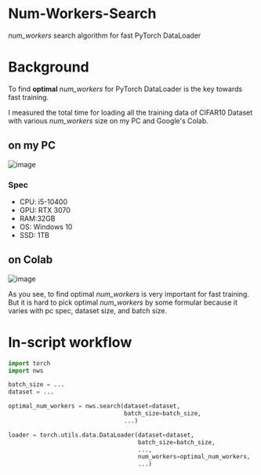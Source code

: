 # Num-Workers-Search
*num_workers* search algorithm for fast PyTorch DataLoader

# Background

To find **optimal** *num_workers* for PyTorch DataLoader is the key towards fast training.

I measured the total time for loading all the training data of CIFAR10 Dataset with various *num_workers* size on my PC and Google's Colab.

## on my PC

![image](https://user-images.githubusercontent.com/35001605/127024522-42a5ae9a-e93f-423b-9cff-8ded69809547.png)

### Spec
- CPU: i5-10400
- GPU: RTX 3070
- RAM:32GB
- OS: Windows 10
- SSD: 1TB

## on Colab

![image](https://user-images.githubusercontent.com/35001605/127024889-2bebfebb-bc35-46d2-ac14-70288790e461.png)

As you see, to find optimal *num_workers* is very important for fast training. But it is hard to pick optimal *num_workers* by some formular because it varies with pc spec, dataset size, and batch size.

# In-script workflow

```python
import torch
import nws

batch_size = ...
dataset = ...

optimal_num_workers = nws.search(dataset=dataset,
                                 batch_size=batch_size,
                                 ...)

loader = torch.utils.data.DataLoader(dataset=dataset,
                                     batch_size=batch_size, 
                                     ...,
                                     num_workers=optimal_num_workers, 
                                     ...)
```
